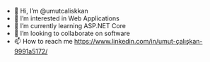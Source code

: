 - 👋 Hi, I’m @umutcaliskkan
- 👀 I’m interested in Web Applications
- 🌱 I’m currently learning ASP.NET Core
- 💞️ I’m looking to collaborate on software
- 📫 How to reach me https://www.linkedin.com/in/umut-çalışkan-9991a5172/

<!---
umutcaliskkan/umutcaliskkan is a ✨ special ✨ repository because its `README.md` (this file) appears on your GitHub profile.
You can click the Preview link to take a look at your changes.
--->
